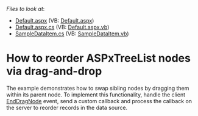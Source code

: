 <!-- default file list -->
*Files to look at*:

* [Default.aspx](./CS/ReorderNodes/Default.aspx) (VB: [Default.aspx](./VB/ReorderNodes/Default.aspx))
* [Default.aspx.cs](./CS/ReorderNodes/Default.aspx.cs) (VB: [Default.aspx.vb](./VB/ReorderNodes/Default.aspx.vb))
* [SampleDataItem.cs](./CS/ReorderNodes/SampleDataItem.cs) (VB: [SampleDataItem.vb](./VB/ReorderNodes/SampleDataItem.vb))
<!-- default file list end -->
# How to reorder ASPxTreeList nodes via drag-and-drop


<p>The example demonstrates how to swap sibling nodes by dragging them within its parent node. To implement this functionality, handle the client <a href="http://documentation.devexpress.com/#AspNet/DevExpressWebASPxTreeListScriptsASPxClientTreeList_EndDragNodetopic"><u>EndDragNode</u></a> event, send a custom callback and process the callback on the server to reorder records in the data source.</p>

<br/>


